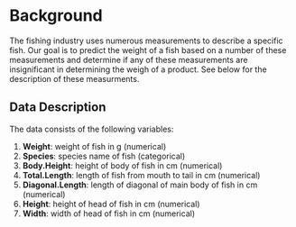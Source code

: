 # Background

The fishing industry uses numerous measurements to describe a specific fish.  Our goal is to predict the weight of a fish based on a number of these measurements and determine if any of these measurements are insignificant in determining the weigh of a product.  See below for the description of these measurments.  

## Data Description

The data consists of the following variables:

1. **Weight**: weight of fish in g (numerical)
2. **Species**: species name of fish (categorical)
3. **Body.Height**: height of body of fish in cm (numerical)
4. **Total.Length**: length of fish from mouth to tail in cm (numerical)
5. **Diagonal.Length**: length of diagonal of main body of fish in cm (numerical)
6. **Height**: height of head of fish in cm (numerical)
7. **Width**: width of head of fish in cm (numerical)

